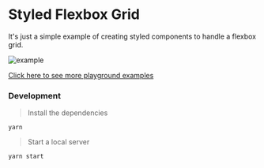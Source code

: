 # Styled Flexbox Grid

It's just a simple example of creating styled components to handle a flexbox grid.

![example](https://user-images.githubusercontent.com/819041/187030767-424025a2-f67e-4a1d-b5f9-e17d4305947b.gif)


[Click here to see more playground examples](https://github.com/cicerohen/playground)

### Development

> Install the dependencies

```
yarn
```

> Start a local server

```
yarn start
```
